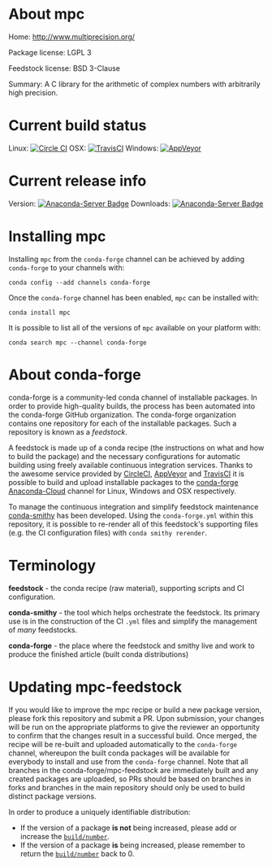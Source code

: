 About mpc
=========

Home: http://www.multiprecision.org/

Package license: LGPL 3

Feedstock license: BSD 3-Clause

Summary: A C library for the arithmetic of complex numbers with arbitrarily high precision.



Current build status
====================

Linux: [![Circle CI](https://circleci.com/gh/conda-forge/mpc-feedstock.svg?style=shield)](https://circleci.com/gh/conda-forge/mpc-feedstock)
OSX: [![TravisCI](https://travis-ci.org/conda-forge/mpc-feedstock.svg?branch=master)](https://travis-ci.org/conda-forge/mpc-feedstock)
Windows: [![AppVeyor](https://ci.appveyor.com/api/projects/status/github/conda-forge/mpc-feedstock?svg=True)](https://ci.appveyor.com/project/conda-forge/mpc-feedstock/branch/master)

Current release info
====================
Version: [![Anaconda-Server Badge](https://anaconda.org/conda-forge/mpc/badges/version.svg)](https://anaconda.org/conda-forge/mpc)
Downloads: [![Anaconda-Server Badge](https://anaconda.org/conda-forge/mpc/badges/downloads.svg)](https://anaconda.org/conda-forge/mpc)

Installing mpc
==============

Installing `mpc` from the `conda-forge` channel can be achieved by adding `conda-forge` to your channels with:

```
conda config --add channels conda-forge
```

Once the `conda-forge` channel has been enabled, `mpc` can be installed with:

```
conda install mpc
```

It is possible to list all of the versions of `mpc` available on your platform with:

```
conda search mpc --channel conda-forge
```


About conda-forge
=================

conda-forge is a community-led conda channel of installable packages.
In order to provide high-quality builds, the process has been automated into the
conda-forge GitHub organization. The conda-forge organization contains one repository
for each of the installable packages. Such a repository is known as a *feedstock*.

A feedstock is made up of a conda recipe (the instructions on what and how to build
the package) and the necessary configurations for automatic building using freely
available continuous integration services. Thanks to the awesome service provided by
[CircleCI](https://circleci.com/), [AppVeyor](http://www.appveyor.com/)
and [TravisCI](https://travis-ci.org/) it is possible to build and upload installable
packages to the [conda-forge](https://anaconda.org/conda-forge)
[Anaconda-Cloud](http://docs.anaconda.org/) channel for Linux, Windows and OSX respectively.

To manage the continuous integration and simplify feedstock maintenance
[conda-smithy](http://github.com/conda-forge/conda-smithy) has been developed.
Using the ``conda-forge.yml`` within this repository, it is possible to re-render all of
this feedstock's supporting files (e.g. the CI configuration files) with ``conda smithy rerender``.


Terminology
===========

**feedstock** - the conda recipe (raw material), supporting scripts and CI configuration.

**conda-smithy** - the tool which helps orchestrate the feedstock.
                   Its primary use is in the construction of the CI ``.yml`` files
                   and simplify the management of *many* feedstocks.

**conda-forge** - the place where the feedstock and smithy live and work to
                  produce the finished article (built conda distributions)


Updating mpc-feedstock
======================

If you would like to improve the mpc recipe or build a new
package version, please fork this repository and submit a PR. Upon submission,
your changes will be run on the appropriate platforms to give the reviewer an
opportunity to confirm that the changes result in a successful build. Once
merged, the recipe will be re-built and uploaded automatically to the
`conda-forge` channel, whereupon the built conda packages will be available for
everybody to install and use from the `conda-forge` channel.
Note that all branches in the conda-forge/mpc-feedstock are
immediately built and any created packages are uploaded, so PRs should be based
on branches in forks and branches in the main repository should only be used to
build distinct package versions.

In order to produce a uniquely identifiable distribution:
 * If the version of a package **is not** being increased, please add or increase
   the [``build/number``](http://conda.pydata.org/docs/building/meta-yaml.html#build-number-and-string).
 * If the version of a package **is** being increased, please remember to return
   the [``build/number``](http://conda.pydata.org/docs/building/meta-yaml.html#build-number-and-string)
   back to 0.
